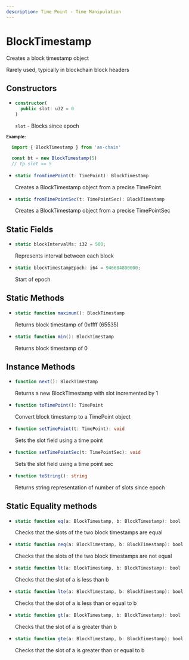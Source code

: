 ```yaml
---
description: Time Point - Time Manipulation
---
```


# BlockTimestamp

Creates a block timestamp object

Rarely used, typically in blockchain block headers

## Constructors

* ```ts
  constructor(
    public slot: u32 = 0
  )
  ```
  `slot` - Blocks since epoch

<sub>**Example:**</sub>
```ts
  import { BlockTimestamp } from 'as-chain'

  const bt = new BlockTimestamp(5)
  // tp.slot == 5
```

* ```ts
  static fromTimePoint(t: TimePoint): BlockTimestamp
  ```

  Creates a BlockTimestamp object from a precise TimePoint

* ```ts
  static fromTimePointSec(t: TimePointSec): BlockTimestamp
  ```

  Creates a BlockTimestamp object from a precise TimePointSec

## Static Fields
* ```ts
  static blockIntervalMs: i32 = 500;
  ```
  Represents interval between each block

* ```ts
  static blockTimestampEpoch: i64 = 946684800000;
  ```
  Start of epoch

## Static Methods
* ```ts
  static function maximum(): BlockTimestamp
  ```

  Returns block timestamp of 0xffff (65535)

* ```ts
  static function min(): BlockTimestamp
  ```

  Returns block timestamp of 0

## Instance Methods
* ```ts
  function next(): BlockTimestamp
  ```

  Returns a new BlockTimestamp with slot incremented by 1
  
* ```ts
  function toTimePoint(): TimePoint
  ```

  Convert block timestamp to a TimePoint object
  
* ```ts
  function setTimePoint(t: TimePoint): void
  ```

  Sets the slot field using a time point

* ```ts
  function setTimePointSec(t: TimePointSec): void
  ```

  Sets the slot field using a time point sec

* ```ts
  function toString(): string
  ```

  Returns string representation of number of slots since epoch


## Static Equality methods
* ```ts
  static function eq(a: BlockTimestamp, b: BlockTimestamp): bool
  ```
  Checks that the slots of the two block timestamps are equal

* ```ts
  static function neq(a: BlockTimestamp, b: BlockTimestamp): bool
  ```
  Checks that the slots of the two block timestamps are not equal
  
* ```ts
  static function lt(a: BlockTimestamp, b: BlockTimestamp): bool
  ```
  Checks that the slot of a is less than b

* ```ts
  static function lte(a: BlockTimestamp, b: BlockTimestamp): bool
  ```
  Checks that the slot of a is less than or equal to b

* ```ts
  static function gt(a: BlockTimestamp, b: BlockTimestamp): bool
  ```
  Checks that the slot of a is greater than b

* ```ts
  static function gte(a: BlockTimestamp, b: BlockTimestamp): bool
  ```
  Checks that the slot of a is greater than or equal to b